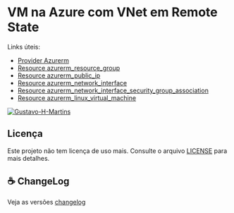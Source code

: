 # VM na Azure com VNet em Remote State

Links úteis:

- [Provider Azurerm](https://registry.terraform.io/providers/hashicorp/azurerm/latest/docs)
- [Resource azurerm_resource_group](https://registry.terraform.io/providers/hashicorp/azurerm/latest/docs/resources/resource_group)
- [Resource azurerm_public_ip](https://registry.terraform.io/providers/hashicorp/azurerm/latest/docs/resources/public_ip)
- [Resource azurerm_network_interface](https://registry.terraform.io/providers/hashicorp/azurerm/latest/docs/resources/network_interface)
- [Resource azurerm_network_interface_security_group_association](https://registry.terraform.io/providers/hashicorp/azurerm/latest/docs/resources/network_interface_security_group_association)
- [Resource azurerm_linux_virtual_machine](https://registry.terraform.io/providers/hashicorp/azurerm/latest/docs/resources/linux_virtual_machine)

[![Gustavo-H-Martins](https://github-readme-stats.vercel.app/api?username=Gustavo-H-Martins&show_icons=true&theme=radical)](https://github.com/Gustavo-H-Martins)
## Licença
Este projeto não tem licença de uso mais. Consulte o arquivo [LICENSE](../licence) para mais detalhes.
## ☕ ChangeLog

Veja as versões [changelog](../changelog.md)